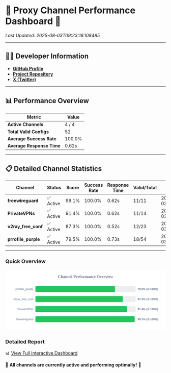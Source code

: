 # 🌟 Proxy Channel Performance Dashboard 🌟

_Last Updated: 2025-08-03T09:23:18.108485_

---

## 👩‍💻 Developer Information

- **[GitHub Profile](https://github.com/4n0nymou3)**  
- **[Project Repository](https://github.com/4n0nymou3/multi-proxy-config-fetcher)**  
- **[X (Twitter)](https://x.com/4n0nymou3)**  

---

## 📊 Performance Overview

| Metric                | Value       |
|-----------------------|-------------|
| **Active Channels**   | 4 / 4       |
| **Total Valid Configs** | 52          |
| **Average Success Rate** | 100.0%      |
| **Average Response Time** | 0.62s       |

---

## 📋 Detailed Channel Statistics

| Channel          | Status     | Score  | Success Rate | Response Time | Valid/Total | Last Success               |
|------------------|------------|--------|--------------|---------------|-------------|----------------------------|
| **freewireguard**  | ✅ Active  | 99.1%  | 100.0% | 0.62s         | 11/11       | 2025-08-03T09:23:18.106689 |
| **PrivateVPNs**  | ✅ Active  | 91.4%  | 100.0% | 0.62s         | 11/14       | 2025-08-03T09:23:17.460767 |
| **v2ray_free_conf**  | ✅ Active  | 87.3%  | 100.0% | 0.52s         | 12/23       | 2025-08-03T09:23:16.795848 |
| **prrofile_purple**  | ✅ Active  | 79.5%  | 100.0% | 0.73s         | 18/54       | 2025-08-03T09:23:16.225580 |

---

### Quick Overview
<div align="center">
  <a href="https://raw.githubusercontent.com/nullluser/NullRepo/refs/heads/main/assets/channel_stats_chart.svg">
    <img src="https://raw.githubusercontent.com/nullluser/NullRepo/refs/heads/main/assets/channel_stats_chart.svg" alt="Source Performance Statistics" width="800">
  </a>
</div>

### Detailed Report
📊 [View Full Interactive Dashboard](https://htmlpreview.github.io/?https://github.com/nullluser/NullRepo/blob/main/assets/performance_report.html)

🎉 **All channels are currently active and performing optimally!** 🎉

